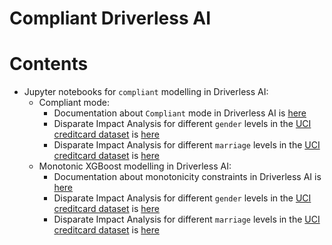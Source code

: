 # Compliant Driverless AI

# Contents 

* Jupyter notebooks for `compliant` modelling in Driverless AI:
	* Compliant mode:
	 	* Documentation about `Compliant` mode in Driverless AI is [here](http://docs.h2o.ai/driverless-ai/latest-stable/docs/userguide/expert-settings.html?highlight=compliant#pipeline-building-recipe)
		* Disparate Impact Analysis for different `gender` levels in the [UCI creditcard dataset](https://archive.ics.uci.edu/ml/datasets/default+of+credit+card+clients) is [here](https://github.com/h2oai/driverlessai-tutorials/blob/master/compliant_driverlessai/notebooks/compliant_dia_gender.ipynb)  
		* Disparate Impact Analysis for different `marriage` levels in the [UCI creditcard dataset](https://archive.ics.uci.edu/ml/datasets/default+of+credit+card+clients) is [here](https://github.com/h2oai/driverlessai-tutorials/blob/master/compliant_driverlessai/notebooks/compliant_dia_marriage.ipynb)   
	* Monotonic XGBoost modelling in Driverless AI:
		* Documentation about monotonicity constraints in Driverless AI is [here](http://docs.h2o.ai/driverless-ai/latest-stable/docs/userguide/experiment-settings.html?highlight=monotonic#interpretability) 
		* Disparate Impact Analysis for different `gender` levels in the [UCI creditcard dataset](https://archive.ics.uci.edu/ml/datasets/default+of+credit+card+clients) is [here](https://github.com/h2oai/driverlessai-tutorials/blob/master/compliant_driverlessai/notebooks/mono_xgb_dia_gender.ipynb)  
		* Disparate Impact Analysis for different `marriage` levels in the [UCI creditcard dataset](https://archive.ics.uci.edu/ml/datasets/default+of+credit+card+clients) is [here](https://github.com/h2oai/driverlessai-tutorials/blob/master/compliant_driverlessai/notebooks/mono_xgb_dia_marriage.ipynb)   
